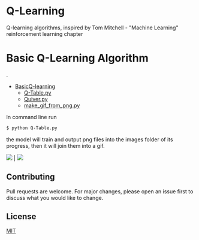 # Q-Learning
Q-learning algorithms, inspired by Tom Mitchell - "Machine Learning" reinforcement learning chapter

# Basic Q-Learning Algorithm

.
 * [BasicQ-learning](./BasicQ-learning)
   * [Q-Table.py](./BasicQ-learning/Q-Table.py)
   * [Quiver.py](./BasicQ-learning/Quiver.py)
   * [make_gif_from_png.py](./BasicQ-learning/make_gif_from_png.py)

 
In command line run 
```bash
$ python Q-Table.py
```
the model will train and output png files into the images folder of its progress, then it will join them into a gif.


![](/BasicQ-learning/Policy-RandomExploring.gif) | ![](/BasicQ-learning/Policy-ExperimentationStrategy.gif)


## Contributing
Pull requests are welcome. For major changes, please open an issue first to discuss what you would like to change.

## License
[MIT](https://choosealicense.com/licenses/mit/)
